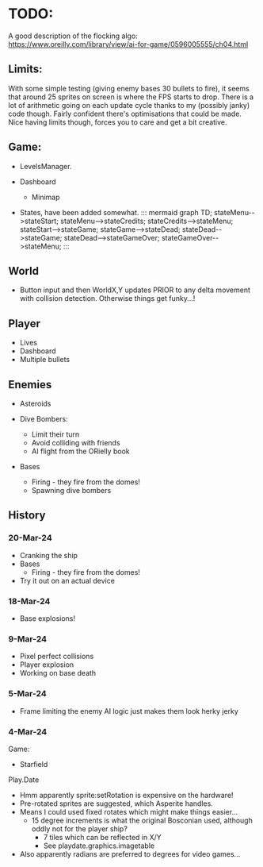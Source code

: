 # TODO:

A good description of the flocking algo: https://www.oreilly.com/library/view/ai-for-game/0596005555/ch04.html

## Limits:

With some simple testing (giving enemy bases 30 bullets to fire), it seems that around 25 sprites on screen is where the FPS starts to drop.
There is a lot of arithmetic going on each update cycle thanks to my (possibly janky) code though. Fairly confident there's optimisations that could be made.
Nice having limits though, forces you to care and get a bit creative.

## Game:
- LevelsManager.
- Dashboard
    - Minimap

- States, have been added somewhat.
::: mermaid
graph TD;
    stateMenu-->stateStart;
    stateMenu-->stateCredits;
    stateCredits-->stateMenu;
    stateStart-->stateGame;
    stateGame-->stateDead;
    stateDead-->stateGame;
    stateDead-->stateGameOver;
    stateGameOver-->stateMenu;
:::

## World
- Button input and then WorldX,Y updates PRIOR to any delta movement with collision detection. Otherwise things get funky...!

## Player
- Lives
- Dashboard
- Multiple bullets

## Enemies
- Asteroids

- Dive Bombers:
    - Limit their turn
    - Avoid colliding with friends
    - AI flight from the ORielly book

- Bases
    - Firing - they fire from the domes!
    - Spawning dive bombers

## History

### 20-Mar-24

- Cranking the ship
- Bases
    - Firing - they fire from the domes!
- Try it out on an actual device

### 18-Mar-24

- Base explosions!

### 9-Mar-24

- Pixel perfect collisions
- Player explosion
- Working on base death

### 5-Mar-24

- Frame limiting the enemy AI logic just makes them look herky jerky

### 4-Mar-24

Game:
- Starfield

Play.Date
- Hmm apparently sprite:setRotation is expensive on the hardware!
- Pre-rotated sprites are suggested, which Asperite handles.
- Means I could used fixed rotates which might make things easier...
    - 15 degree increments is what the original Bosconian used, although oddly not for the player ship?
        - 7 tiles which can be reflected in X/Y
        - See playdate.graphics.imagetable
- Also apparently radians are preferred to degrees for video games...

